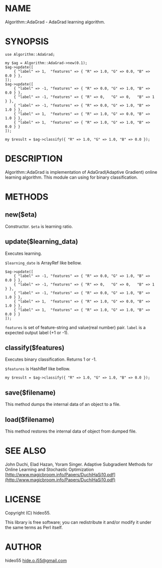 # NAME

Algorithm::AdaGrad - AdaGrad learning algorithm.

# SYNOPSIS

    use Algorithm::AdaGrad;
    
    my $ag = Algorithm::AdaGrad->new(0.1);
    $ag->update([
        { "label" => 1,  "features" => { "R" => 1.0, "G" => 0.0, "B" => 0.0 } },
    ]);
    $ag->update([
        { "label" => -1, "features" => { "R" => 0.0, "G" => 1.0, "B" => 0.0 } },
        { "label" => -1, "features" => { "R" => 0,   "G" => 0,   "B" => 1 } },
        { "label" => -1, "features" => { "R" => 0.0, "G" => 1.0, "B" => 1.0 } },
        { "label" => 1,  "features" => { "R" => 1.0, "G" => 0.0, "B" => 1.0 } },
        { "label" => 1,  "features" => { "R" => 1.0, "G" => 1.0, "B" => 0.0 } }
    ]);
    
    my $result = $ag->classify({ "R" => 1.0, "G" => 1.0, "B" => 0.0 });
    

# DESCRIPTION

Algorithm::AdaGrad is implementation of AdaGrad(Adaptive Gradient) online learning algorithm. 
This module can using for binary classification.

# METHODS

## new($eta)

Constructor.
`$eta` is learning ratio.

## update($learning\_data)

Executes learning.

`$learning_date` is ArrayRef like bellow.

    $ag->update([
        { "label" => -1, "features" => { "R" => 0.0, "G" => 1.0, "B" => 0.0 } },
        { "label" => -1, "features" => { "R" => 0,   "G" => 0,   "B" => 1 } },
        { "label" => -1, "features" => { "R" => 0.0, "G" => 1.0, "B" => 1.0 } },
        { "label" => 1,  "features" => { "R" => 1.0, "G" => 0.0, "B" => 1.0 } },
        { "label" => 1,  "features" => { "R" => 1.0, "G" => 1.0, "B" => 0.0 } }
    ]);

`features` is set of feature-string and value(real number) pair.
`label` is a expected output label (+1 or -1).

## classify($features)

Executes binary classification. 
Returns 1 or -1.

`$features` is HashRef like bellow.

    my $result = $ag->classify({ "R" => 1.0, "G" => 1.0, "B" => 0.0 });

## save($filename)

This method dumps the internal data of an object to a file.

## load($filename)

This method restores the internal data of object from dumped file.

# SEE ALSO

John Duchi, Elad Hazan, Yoram Singer. Adaptive Subgradient Methods for Online Learning and Stochastic Optimization [http://www.magicbroom.info/Papers/DuchiHaSi10.pdf](http://www.magicbroom.info/Papers/DuchiHaSi10.pdf)

# LICENSE

Copyright (C) hideo55.

This library is free software; you can redistribute it and/or modify
it under the same terms as Perl itself.

# AUTHOR

hideo55 <hide.o.j55@gmail.com>
